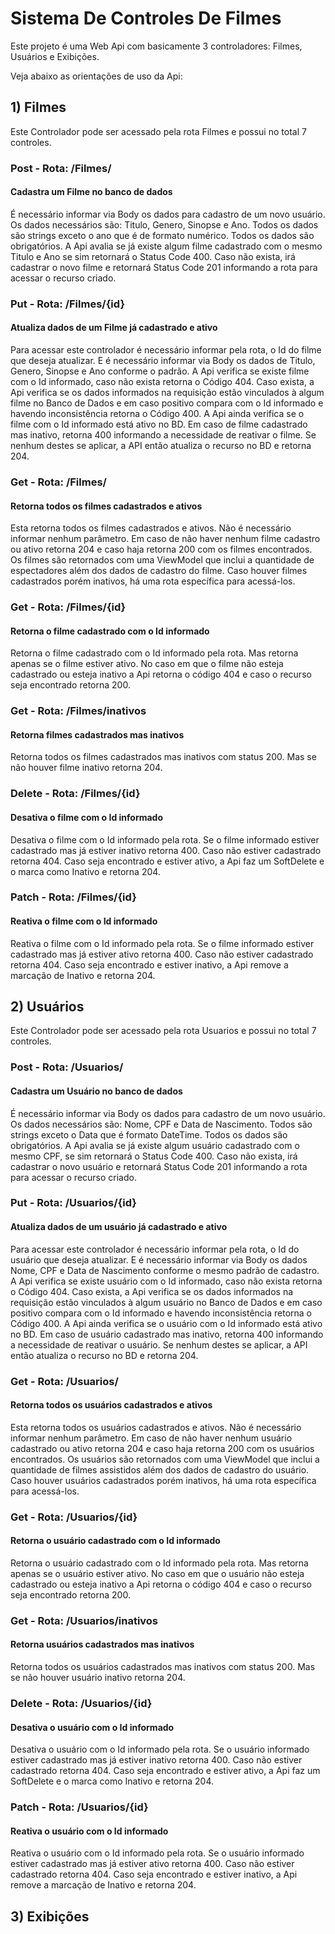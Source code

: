 # Sistema De Controles De Filmes

Este projeto é uma Web Api com basicamente 3 controladores: Filmes, Usuários e Exibições.

Veja abaixo as orientações de uso da Api:

## 1) Filmes

Este Controlador pode ser acessado pela rota Filmes e possui no total 7 controles.

### Post - Rota: /Filmes/
#### Cadastra um Filme no banco de dados

É necessário informar via Body os dados para cadastro de um novo usuário. Os dados necessários são: Titulo, Genero, Sinopse e Ano. Todos os dados são strings exceto o ano que é de formato numérico. Todos os dados são obrigatórios. A Api avalia se já existe algum filme cadastrado com o mesmo Titulo e Ano se sim retornará o Status Code 400. Caso não exista, irá cadastrar o novo filme e retornará Status Code 201 informando a rota para acessar o recurso criado. 

### Put - Rota: /Filmes/{id}
#### Atualiza dados de um Filme já cadastrado e ativo

Para acessar este controlador é necessário informar pela rota, o Id do filme que deseja atualizar. E é necessário informar via Body os dados de Titulo, Genero, Sinopse e Ano conforme o padrão. A Api verifica se existe filme com o Id informado, caso não exista retorna o Código 404. Caso exista, a Api verifica se os dados informados na requisição estão vinculados à algum filme no Banco de Dados e em caso positivo compara com o Id informado e havendo inconsistência retorna o Código 400. A Api ainda verifica se o filme com o Id informado está ativo no BD. Em caso de filme cadastrado mas inativo, retorna 400 informando a necessidade de reativar o filme. Se nenhum destes se aplicar, a API então atualiza o recurso no BD e retorna 204.

### Get - Rota: /Filmes/
#### Retorna todos os filmes cadastrados e ativos

Esta retorna todos os filmes cadastrados e ativos. Não é necessário informar nenhum parâmetro. Em caso de não haver nenhum filme cadastro ou ativo retorna 204 e caso haja retorna 200 com os filmes encontrados. Os filmes são retornados com uma ViewModel que inclui a quantidade de espectadores além dos dados de cadastro do filme. Caso houver filmes cadastrados porém inativos, há uma rota específica para acessá-los.

### Get - Rota: /Filmes/{id}
#### Retorna o filme cadastrado com o Id informado

Retorna o filme cadastrado com o Id informado pela rota. Mas retorna apenas se o filme estiver ativo. No caso em que o filme não esteja cadastrado ou esteja inativo a Api retorna o código 404 e caso o recurso seja encontrado retorna 200.

### Get - Rota: /Filmes/inativos
#### Retorna filmes cadastrados mas inativos

Retorna todos os filmes cadastrados mas inativos com status 200. Mas se não houver filme inativo retorna 204.

### Delete - Rota: /Filmes/{id}
#### Desativa o filme com o Id informado

Desativa o filme com o Id informado pela rota. Se o filme informado estiver cadastrado mas já estiver inativo retorna 400. Caso não estiver cadastrado retorna 404. Caso seja encontrado e estiver ativo, a Api faz um SoftDelete e o marca como Inativo e retorna 204.

### Patch - Rota: /Filmes/{id}
#### Reativa o filme com o Id informado

Reativa o filme com o Id informado pela rota. Se o filme informado estiver cadastrado mas já estiver ativo retorna 400. Caso não estiver cadastrado retorna 404. Caso seja encontrado e estiver inativo, a Api remove a marcação de Inativo e retorna 204.

## 2) Usuários

Este Controlador pode ser acessado pela rota Usuarios e possui no total 7 controles.

### Post - Rota: /Usuarios/
#### Cadastra um Usuário no banco de dados

É necessário informar via Body os dados para cadastro de um novo usuário. Os dados necessários são: Nome, CPF e Data de Nascimento. Todos são strings exceto o Data que é formato DateTime. Todos os dados são obrigatórios. A Api avalia se já existe algum usuário cadastrado com o mesmo CPF, se sim retornará o Status Code 400. Caso não exista, irá cadastrar o novo usuário e retornará Status Code 201 informando a rota para acessar o recurso criado. 

### Put - Rota: /Usuarios/{id}
#### Atualiza dados de um usuário já cadastrado e ativo

Para acessar este controlador é necessário informar pela rota, o Id do usuário que deseja atualizar. E é necessário informar via Body os dados Nome, CPF e Data de Nascimento conforme o mesmo padrão de cadastro. A Api verifica se existe usuário com o Id informado, caso não exista retorna o Código 404. Caso exista, a Api verifica se os dados informados na requisição estão vinculados à algum usuário no Banco de Dados e em caso positivo compara com o Id informado e havendo inconsistência retorna o Código 400. A Api ainda verifica se o usuário com o Id informado está ativo no BD. Em caso de usuário cadastrado mas inativo, retorna 400 informando a necessidade de reativar o usuário. Se nenhum destes se aplicar, a API então atualiza o recurso no BD e retorna 204.

### Get - Rota: /Usuarios/
#### Retorna todos os usuários cadastrados e ativos

Esta retorna todos os usuários cadastrados e ativos. Não é necessário informar nenhum parâmetro. Em caso de não haver nenhum usuário cadastrado ou ativo retorna 204 e caso haja retorna 200 com os usuários encontrados. Os usuários são retornados com uma ViewModel que inclui a quantidade de filmes assistidos além dos dados de cadastro do usuário. Caso houver usuários cadastrados porém inativos, há uma rota específica para acessá-los.

### Get - Rota: /Usuarios/{id}
#### Retorna o usuário cadastrado com o Id informado

Retorna o usuário cadastrado com o Id informado pela rota. Mas retorna apenas se o usuário estiver ativo. No caso em que o usuário não esteja cadastrado ou esteja inativo a Api retorna o código 404 e caso o recurso seja encontrado retorna 200.

### Get - Rota: /Usuarios/inativos
#### Retorna usuários cadastrados mas inativos

Retorna todos os usuários cadastrados mas inativos com status 200. Mas se não houver usuário inativo retorna 204.

### Delete - Rota: /Usuarios/{id}
#### Desativa o usuário com o Id informado

Desativa o usuário com o Id informado pela rota. Se o usuário informado estiver cadastrado mas já estiver inativo retorna 400. Caso não estiver cadastrado retorna 404. Caso seja encontrado e estiver ativo, a Api faz um SoftDelete e o marca como Inativo e retorna 204.

### Patch - Rota: /Usuarios/{id}
#### Reativa o usuário com o Id informado

Reativa o usuário com o Id informado pela rota. Se o usuário informado estiver cadastrado mas já estiver ativo retorna 400. Caso não estiver cadastrado retorna 404. Caso seja encontrado e estiver inativo, a Api remove a marcação de Inativo e retorna 204.

## 3) Exibições
